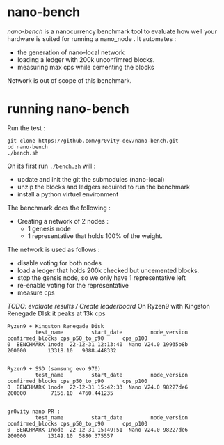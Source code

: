 # nano-bench

*nano-bench* is a nanocurrency benchmark tool to evaluate how well your hardware is suited for running a nano_node .
It  automates :
- the generation of nano-local network
- loading a ledger with 200k unconfimred blocks.
- measuring max cps while cementing the blocks

Network is out of scope of this benchmark.

# running nano-bench


Run the test : 
``` 
git clone https://github.com/gr0vity-dev/nano-bench.git
cd nano-bench
./bench.sh 
```

On its first run `./bench.sh` will :
- update and init the git the submodules (nano-local)
- unzip the blocks and ledgers required to run the benchmark
- install a python virtuel environment

The benchmark does the following : 
- Creating a network of 2 nodes : 
	- 1 genesis node 
	- 1 representative that holds 100% of the weight.

The network is used as follows :
- disable voting for both nodes
- load a ledger that holds 200k checked but uncemented blocks.
- stop the gensis node, so we only have 1 representative left
- re-enable voting for the representative 
- measure cps

*TODO: evaluate results / Create leaderboard*
On Ryzen9 with Kingston Renegade DIsk it peaks at 13k cps

```
Ryzen9 + Kingston Renegade Disk
         test_name         start_date         node_version  confirmed_blocks cps_p50_to_p90      cps_p100
0  BENCHMARK 1node  22-12-31 12:13:40  Nano V24.0 19935b8b            200000       13318.10   9088.448332


Ryzen9 + SSD (samsung evo 970)
         test_name         start_date         node_version  confirmed_blocks cps_p50_to_p90      cps_p100
0  BENCHMARK 1node  22-12-31 15:42:33  Nano V24.0 98227de6            200000        7156.10  4760.441235


gr0vity nano PR :
         test_name         start_date         node_version  confirmed_blocks cps_p50_to_p90      cps_p100
0  BENCHMARK 1node  22-12-31 15:49:51  Nano V24.0 98227de6            200000       13149.10  5880.375557
```
